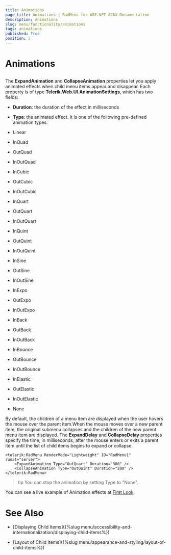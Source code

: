 ```yaml
---
title: Animations
page_title: Animations | RadMenu for ASP.NET AJAX Documentation
description: Animations
slug: menu/functionality/animations
tags: animations
published: True
position: 5
---
```


# Animations

## 

The **ExpandAnimation** and **CollapseAnimation** properties let you apply animated effects when child menu items appear and disappear. Each property is of type **Telerik.Web.UI.AnimationSettings**, which has two fields:

* **Duration**: the duration of the effect in milliseconds

* **Type**: the animated effect. It is one of the following pre-defined animation types:

* Linear

* InQuad

* OutQuad

* InOutQuad

* InCubic

* OutCubic

* InOutCubic

* InQuart

* OutQuart

* InOutQuart

* InQuint

* OutQuint

* InOutQuint

* InSine

* OutSine

* InOutSine

* InExpo

* OutExpo

* InOutExpo

* InBack

* OutBack

* InOutBack

* InBounce

* OutBounce

* InOutBounce

* InElastic

* OutElastic

* InOutElastic

* None

By default, the children of a menu item are displayed when the user hovers the mouse over the parent item.When the mouse moves over a new parent item, the original submenu collapses and the children of the new parent menu item are displayed. The **ExpandDelay** and **CollapseDelay** properties specify the time, in milliseconds, after the mouse enters or exits a parent item until the list of child items begins to expand or collapse.


````ASP.NET
<telerik:RadMenu RenderMode="Lightweight" ID="RadMenu1" runat="server">
    <ExpandAnimation Type="OutQuart" Duration="300" />
    <CollapseAnimation Type="OutQuint" Duration="200" />
</telerik:RadMenu>
````


>tip You can stop the animation by setting Type to "None".
>


You can see a live example of Animation effects at [First Look](https://demos.telerik.com/aspnet-ajax/menu/examples/default/defaultcs.aspx).

# See Also

 * [Displaying Child Items]({%slug menu/accessibility-and-internationalization/displaying-child-items%})

 * [Layout of Child Items]({%slug menu/appearance-and-styling/layout-of-child-items%})
